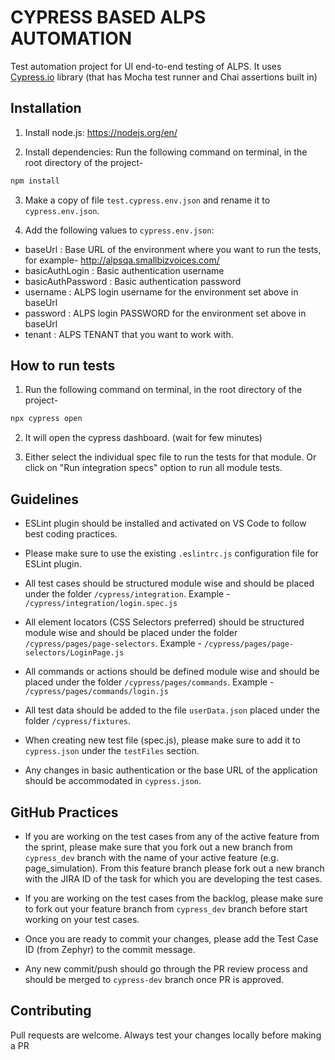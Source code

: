 # CYPRESS BASED ALPS AUTOMATION

Test automation project for UI end-to-end testing of ALPS. It uses [Cypress.io](https://cypress.io) library (that has Mocha test runner and Chai assertions built in)


## Installation

1. Install node.js:
https://nodejs.org/en/

2. Install dependencies:
Run the following command on terminal, in the root directory of the project-

```bash
npm install
```

3. Make a copy of file `test.cypress.env.json` and rename it to `cypress.env.json`.

4. Add the following values to `cypress.env.json`:
- baseUrl : Base URL of the environment where you want to run the tests, for example- http://alpsqa.smallbizvoices.com/
- basicAuthLogin : Basic authentication username
- basicAuthPassword : Basic authentication password
- username : ALPS login username for the environment set above in baseUrl
- password : ALPS login PASSWORD for the environment set above in baseUrl
- tenant : ALPS TENANT that you want to work with.


## How to run tests

1. Run the following command on terminal, in the root directory of the project-
```bash
npx cypress open
```

2. It will open the cypress dashboard. (wait for few minutes)

3. Either select the individual spec file to run the tests for that module. Or click on "Run <x> integration specs" option to run all module tests.


## Guidelines
- ESLint plugin should be installed and activated on VS Code to follow best coding practices. 

- Please make sure to use the existing `.eslintrc.js` configuration file for ESLint plugin. 

- All test cases should be structured module wise and should be placed under the folder `/cypress/integration`. Example - `/cypress/integration/login.spec.js` 

- All element locators (CSS Selectors preferred) should be structured module wise and should be placed under the folder `/cypress/pages/page-selectors`. Example - `/cypress/pages/page-selectors/LoginPage.js` 

- All commands or actions should be defined module wise and should be placed under the folder `/cypress/pages/commands`. Example - `/cypress/pages/commands/login.js` 

- All test data should be added to the file `userData.json` placed under the folder `/cypress/fixtures`. 

- When creating new test file (spec.js), please make sure to add it to `cypress.json` under the `testFiles` section. 

- Any changes in basic authentication or the base URL of the application should be accommodated in `cypress.json`. 
    

## GitHub Practices
- If you are working on the test cases from any of the active feature from the sprint, please make sure that you fork out a new branch from `cypress_dev` branch with the name of your active feature (e.g. page_simulation). From this feature branch please fork out a new branch with the JIRA ID of the task for which you are developing the test cases.

- If you are working on the test cases from the backlog, please make sure to fork out your feature branch from `cypress_dev` branch before start working on your test cases.

- Once you are ready to commit your changes, please add the Test Case ID (from Zephyr) to the commit message.

- Any new commit/push should go through the PR review process and should be merged to `cypress-dev` branch once PR is approved.


## Contributing
Pull requests are welcome. Always test your changes locally before making a PR
